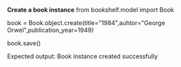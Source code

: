 **Create a book instance**
from bookshelf.model import Book

book = Book.object.create(title="1984",auhtor="George Orwel",publication_year=1949)

book.save()

Expected output: Book instance created successfully
